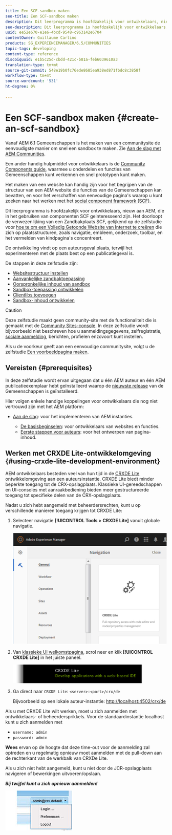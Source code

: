 ```yaml
---
title: Een SCF-sandbox maken
seo-title: Een SCF-sandbox maken
description: Dit leerprogramma is hoofdzakelijk voor ontwikkelaars, nieuw aan AEM, die in het gebruiken van componenten SCF geinteresseerd zijn.  Het door de verwezenlijking van een zandbakplaats SCF
seo-description: Dit leerprogramma is hoofdzakelijk voor ontwikkelaars, nieuw aan AEM, die in het gebruiken van componenten SCF geinteresseerd zijn.  Het door de verwezenlijking van een zandbakplaats SCF
uuid: ee52e670-e1e6-4bcd-9548-c963142e6704
contentOwner: Guillaume Carlino
products: SG_EXPERIENCEMANAGER/6.5/COMMUNITIES
topic-tags: developing
content-type: reference
discoiquuid: e1b5c25d-cbdd-421c-b81a-feb6039610a3
translation-type: tm+mt
source-git-commit: 548e19b0fc76ede8685ea938ed871fbdc8c3858f
workflow-type: tm+mt
source-wordcount: '531'
ht-degree: 0%

---
```




# Een SCF-sandbox maken {#create-an-scf-sandbox}


Vanaf AEM 6.1 Gemeenschappen is het maken van een communitysite de eenvoudigste manier om snel een sandbox te maken. Zie [Aan de slag met AEM Communities](getting-started.md).

Een ander handig hulpmiddel voor ontwikkelaars is de [Community Components guide](components-guide.md), waarmee u onderdelen en functies van Gemeenschappen kunt verkennen en snel prototypen kunt maken.

Het maken van een website kan handig zijn voor het begrijpen van de structuur van een AEM website die functies van de Gemeenschappen kan bevatten, en voor het verschaffen van eenvoudige pagina&#39;s waarop u kunt zoeken naar het werken met het [social component framework (SCF)](scf.md).

Dit leerprogramma is hoofdzakelijk voor ontwikkelaars, nieuw aan AEM, die in het gebruiken van componenten SCF geinteresseerd zijn. Het doorloopt de verwezenlijking van een Zandbakplaats SCF, gelijkend op de zelfstudie voor [hoe te om een Volledig Getoonde Website van Internet te creëren](../../help/sites-developing/website.md) die zich op plaatsstructuren, zoals navigatie, embleem, onderzoek, toolbar, en het vermelden van kindpagina&#39;s concentreert.

De ontwikkeling vindt op een auteursgeval plaats, terwijl het experimenteren met de plaats best op een publicatiegeval is.

De stappen in deze zelfstudie zijn:

* [Websitestructuur instellen](setup-website.md)
* [Aanvankelijke zandbaktoepassing](initial-app.md)
* [Oorspronkelijke inhoud van sandbox](initial-content.md)
* [Sandbox-toepassing ontwikkelen](develop-app.md)
* [Clientlibs toevoegen](add-clientlibs.md)
* [Sandbox-inhoud ontwikkelen](develop-content.md)

>[!CAUTION]
>
>Deze zelfstudie maakt geen community-site met de functionaliteit die is gemaakt met de [Community Sites-console](sites-console.md). In deze zelfstudie wordt bijvoorbeeld niet beschreven hoe u aanmeldingsgegevens, zelfregistratie, [sociale aanmelding](social-login.md), berichten, profielen enzovoort kunt instellen.
>
>Als u de voorkeur geeft aan een eenvoudige communitysite, volgt u de zelfstudie [Een voorbeeldpagina maken](create-sample-page.md).

## Vereisten {#prerequisites}

In deze zelfstudie wordt ervan uitgegaan dat u één AEM auteur en één AEM publicatieexemplaar hebt geïnstalleerd waarop de [nieuwste release](deploy-communities.md#latest-releases) van de Gemeenschappen is geïnstalleerd.

Hier volgen enkele handige koppelingen voor ontwikkelaars die nog niet vertrouwd zijn met het AEM platform:

* [Aan de slag](../../help/sites-deploying/deploy.md#getting-started): voor het implementeren van AEM instanties.

   * [De basisbeginselen](../../help/sites-developing/the-basics.md): voor ontwikkelaars van websites en functies.
   * [Eerste stappen voor auteurs](../../help/sites-authoring/first-steps.md): voor het ontwerpen van pagina-inhoud.

## Werken met CRXDE Lite-ontwikkelomgeving {#using-crxde-lite-development-environment}

AEM ontwikkelaars besteden veel van hun tijd in de [CRXDE Lite](../../help/sites-developing/developing-with-crxde-lite.md) ontwikkelomgeving aan een auteursinstantie. CRXDE Lite biedt minder beperkte toegang tot de CRX-opslagplaats. Klassieke UI-gereedschappen en UI-consoles met aanraakbediening bieden meer gestructureerde toegang tot specifieke delen van de CRX-opslagplaats.

Nadat u zich hebt aangemeld met beheerdersrechten, kunt u op verschillende manieren toegang krijgen tot CRXDE Lite:

1. Selecteer navigatie **[!UICONTROL Tools > CRXDE Lite]** vanuit globale navigatie.

   ![crxde-lite](assets/tools-crxde.png)

2. Van [klassieke UI welkomstpagina](http://localhost:4502/welcome.html), scrol neer en klik **[!UICONTROL CRXDE Lite]** in het juiste paneel.

   ![classic-ui-crxde](assets/classic-ui-crxde.png)

3. Ga direct naar `CRXDE Lite`: `<server>:<port>/crx/de`

   Bijvoorbeeld op een lokale auteur-instantie: [http://localhost:4502/crx/de](http://localhost:4502/crx/de)

Als u met CRXDE Lite wilt werken, moet u zich aanmelden met ontwikkelaars- of beheerdersprikkels. Voor de standaardinstantie localhost kunt u zich aanmelden met

* `username: admin`
* `password: admin`


**Wees** ervan op de hoogte dat deze time-out voor de aanmelding zal optreden en u regelmatig opnieuw moet aanmelden met de pull-down aan de rechterkant van de werkbalk van CRXDe Lite.

Als u zich niet hebt aangemeld, kunt u niet door de JCR-opslagplaats navigeren of bewerkingen uitvoeren/opslaan.

***Bij twijfel kunt u zich opnieuw aanmelden!***

![opnieuw aanmelden](assets/relogin.png)
